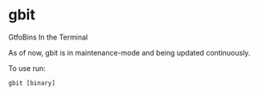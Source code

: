 # gbit

GtfoBins In the Terminal

As of now, gbit is in maintenance-mode and being updated continuously.

To use run:
~~~
gbit [binary]
~~~